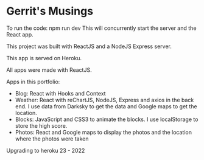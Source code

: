 # Gerrit's Musings

To run the code: npm run dev
This will concurrently start the server and the React app.

This project was built with ReactJS and a NodeJS Express server.

This app is served on Heroku.

All apps were made with ReactJS.

Apps in this portfolio:
- Blog: React with Hooks and Context
- Weather: React with reChartJS, NodeJS, Express and axios in the back end. I use data from Darksky to get the data and Google maps to get the location.
- Blocks: JavaScript and CSS3 to animate the blocks. I use localStorage to store the high score.
- Photos: React and Google maps to display the photos and the location where the photos were taken

Upgrading to heroku 23 - 2022
